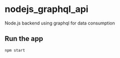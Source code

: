 # nodejs_graphql_api
Node.js backend using graphql for data consumption
  ## Run the app
  `npm start`
